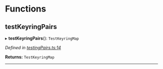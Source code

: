 

# Functions

<a id="testkeyringpairs"></a>

##  testKeyringPairs

▸ **testKeyringPairs**(): `TestKeyringMap`

*Defined in [testingPairs.ts:14](https://github.com/polkadot-js/common/blob/caec22d/packages/keyring/src/testingPairs.ts#L14)*

**Returns:** `TestKeyringMap`

___

